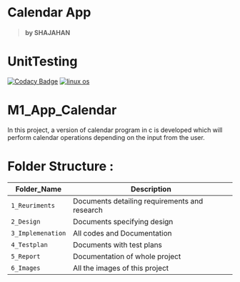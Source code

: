 # Calendar App
> #### by SHAJAHAN
# UnitTesting
[![Codacy Badge](https://api.codacy.com/project/badge/Grade/47a5d4b20a9d461a8c0b1ce4cd238329)](https://app.codacy.com/gh/syedshajahan/M1_App_Calendar?utm_source=github.com&utm_medium=referral&utm_content=syedshajahan/M1_App_Calendar&utm_campaign=Badge_Grade_Settings)
[![linux os](https://github.com/syedshajahan/M1_App_Calendar/actions/workflows/Windows_c-cpp.yml/badge.svg)](https://github.com/syedshajahan/M1_App_Calendar/actions/workflows/Windows_c-cpp.yml)

# M1_App_Calendar

In this project, a version of calendar program in c is developed which will perform calendar operations depending on the input from the user.

# Folder Structure :

Folder_Name      |  Description
-----------------|--------------
`1_Reuriments`     |  Documents detailing requirements and research
`2_Design`         |  Documents specifying design
`3_Implemenation` |  All codes and Documentation
`4_Testplan`       |  Documents with test plans
  `5_Report`       |  Documentation of whole project
`6_Images`         |  All the images of this project
